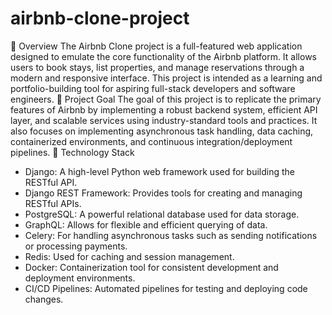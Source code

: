# airbnb-clone-project
📘 Overview
The Airbnb Clone project is a full-featured web application designed to emulate the core functionality of the Airbnb platform. It allows users to book stays, list properties, and manage reservations through a modern and responsive interface. This project is intended as a learning and portfolio-building tool for aspiring full-stack developers and software engineers.
🎯 Project Goal
The goal of this project is to replicate the primary features of Airbnb by implementing a robust backend system, efficient API layer, and scalable services using industry-standard tools and practices. It also focuses on implementing asynchronous task handling, data caching, containerized environments, and continuous integration/deployment pipelines.
🧰 Technology Stack
- Django: A high-level Python web framework used for building the RESTful API.
- Django REST Framework: Provides tools for creating and managing RESTful APIs.
- PostgreSQL: A powerful relational database used for data storage.
- GraphQL: Allows for flexible and efficient querying of data.
- Celery: For handling asynchronous tasks such as sending notifications or processing payments.
- Redis: Used for caching and session management.
- Docker: Containerization tool for consistent development and deployment environments.
- CI/CD Pipelines: Automated pipelines for testing and deploying code changes.
